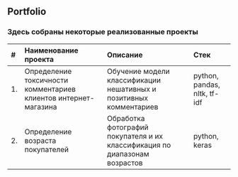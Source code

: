 ## Portfolio
### Здесь собраны некоторые реализованные проекты

| # | Наименование проекта | Описание | Стек |
| :--- | :--- | :--- | :--- |
| 1. | Определение токсичности комментариев клиентов интернет-магазина | Обучение модели классификации нешативных и позитивных комментариев | python, pandas, nltk, tf-idf|
| 2. | Определение возраста покупателей | Обработка фотографий покупателя и их классификация по диапазонам возрастов | python, keras|
